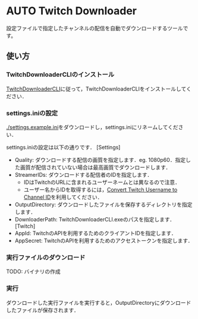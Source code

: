 # AUTO Twitch Downloader
設定ファイルで指定したチャンネルの配信を自動でダウンロードするツールです。

## 使い方

### TwitchDownloaderCLIのインストール
[TwitchDownloaderCLI](https://github.com/lay295/TwitchDownloader/tree/master?tab=readme-ov-file#cli)に従って，TwitchDownloaderCLIをインストールしてください．


### settings.iniの設定
[./settings.example.ini](./settings.example.ini)をダウンロードし，settings.iniにリネームしてください．

settings.iniの設定は以下の通りです．
[Settings]
- Quality: ダウンロードする配信の画質を指定します．eg. 1080p60．指定した画質が配信されていない場合は最高画質でダウンロードします．
- StreamerIDs: ダウンロードする配信者のIDを指定します．
  - IDはTwitchのURLに含まれるユーザーネームとは異なるので注意．
  - ユーザー名からIDを取得するには，[Convert Twitch Username to Channel ID](https://www.streamweasels.com/tools/convert-twitch-username-to-user-id/)を利用してください．
- OutputDirectory: ダウンロードしたファイルを保存するディレクトリを指定します．
- DownloaderPath: TwitchDownloaderCLI.exeのパスを指定します．
[Twitch]
- AppId: TwitchのAPIを利用するためのクライアントIDを指定します．
- AppSecret: TwitchのAPIを利用するためのアクセストークンを指定します．

### 実行ファイルのダウンロード
TODO: バイナリの作成

### 実行
ダウンロードした実行ファイルを実行すると，OutputDirectoryにダウンロードしたファイルが保存されます．